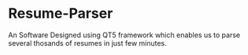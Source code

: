 # Resume-Parser
An Software Designed using QT5 framework which enables us to parse several thosands of resumes in just few minutes.
